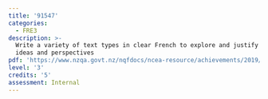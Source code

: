 ```yaml
---
title: '91547'
categories:
  - FRE3
description: >-
  Write a variety of text types in clear French to explore and justify varied
  ideas and perspectives
pdf: 'https://www.nzqa.govt.nz/nqfdocs/ncea-resource/achievements/2019/as91547.pdf'
level: '3'
credits: '5'
assessment: Internal
---
```


